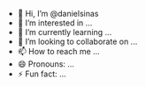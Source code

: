 - 👋 Hi, I’m @danielsinas
- 👀 I’m interested in ...
- 🌱 I’m currently learning ...
- 💞️ I’m looking to collaborate on ...
- 📫 How to reach me ...
- 😄 Pronouns: ...
- ⚡ Fun fact: ...

<!---
danielsinas/danielsinas is a ✨ special ✨ repository because its `README.md` (this file) appears on your GitHub profile.
You can click the Preview link to take a look at your changes.
--->
